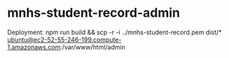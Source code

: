 # mnhs-student-record-admin

Deployment:
npm run build && scp -r -i ../mnhs-student-record.pem dist/* ubuntu@ec2-52-55-246-199.compute-1.amazonaws.com:/var/www/html/admin